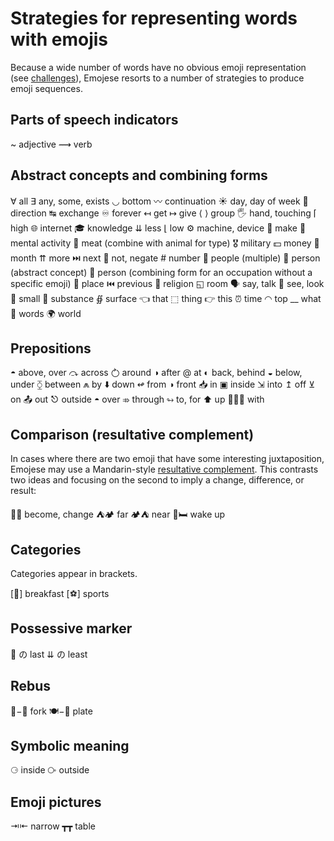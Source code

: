# Strategies for representing words with emojis

Because a wide number of words have no obvious emoji representation (see [challenges](./Challenges.md)), Emojese resorts to a number of strategies to produce emoji sequences.

## Parts of speech indicators

~ adjective
⟿ verb

## Abstract concepts and combining forms

∀ all
∃ any, some, exists
◡ bottom
〰️ continuation
☀️ day, day of week
🧭 direction
↹ exchange
♾️ forever
↤ get
↦ give
⟨ ⟩ group
🖐 hand, touching
⌈ high
🌐 internet
🎓 knowledge
⇊ less
⌊ low
⚙️ machine, device
🔨 make
💭 mental activity
🍖 meat (combine with animal for type)
🎖️ military
💵 money
🌙 month
⇈ more
⏭️ next
🚫 not, negate
\# number
👥 people (multiple)
👤 person (abstract concept)
🧑 person (combining form for an occupation without a specific emoji)
📍 place
⏮️ previous
🛐 religion
◱ room
🗣 say, talk
👀 see, look
🤏 small
🧪 substance
∯ surface
👈 that
⬚ thing
👉 this
⏰ time
◠ top
\_\_ what
💬 words
🌍 world

## Prepositions

◓ above, over
⤼ across
⥁ around
◑ after
@ at
◐ back, behind
◒ below, under
⧲ between
⩕ by
⬇️ down
↫ from
◑ front
📥 in
▣ inside
⇲ into
↥ off
⊻ on
📤 out
⎋ outside
◓ over
⤃ through
↬ to, for
⬆️ up
🧑‍🤝‍🧑 with

## Comparison (resultative complement)

In cases where there are two emoji that have some interesting juxtaposition, Emojese may use a Mandarin-style <a href="https://eastasiastudent.net/china/mandarin/result-complement-detail-explanation/">resultative complement</a>. This contrasts two ideas and focusing on the second to imply a change, difference, or result:

🐛🦋 become, change
⛺🏕️ far
🏕️⛺ near
🛌🛏 wake up

## Categories

Categories appear in brackets.

[🥞] breakfast
[⚽] sports

## Possessive marker

🏁 の last
⇊ の least

## Rebus

🍴−🔪 fork
🍽−🍴 plate

## Symbolic meaning

⚆ inside
⧂ outside

## Emoji pictures

⇥⇤ narrow
┳┳ table
